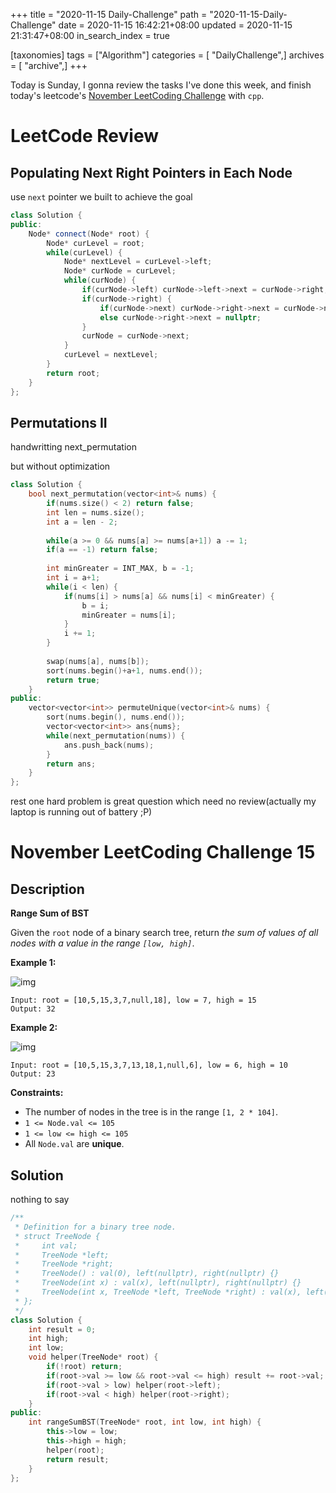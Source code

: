+++
title = "2020-11-15 Daily-Challenge"
path = "2020-11-15-Daily-Challenge"
date = 2020-11-15 16:42:21+08:00
updated = 2020-11-15 21:31:47+08:00
in_search_index = true

[taxonomies]
tags = ["Algorithm"]
categories = [ "DailyChallenge",]
archives = [ "archive",]
+++

Today is Sunday, I gonna review the tasks I've done this week, and finish today's leetcode's [November LeetCoding Challenge](https://leetcode.com/explore/challenge/card/november-leetcoding-challenge/566/week-3-november-15th-november-21st/3532/) with `cpp`.

<!-- more -->

# LeetCode Review

## Populating Next Right Pointers in Each Node

use `next` pointer we built to achieve the goal

``` cpp
class Solution {
public:
    Node* connect(Node* root) {
        Node* curLevel = root;
        while(curLevel) {
            Node* nextLevel = curLevel->left;
            Node* curNode = curLevel;
            while(curNode) {
                if(curNode->left) curNode->left->next = curNode->right;
                if(curNode->right) {
                    if(curNode->next) curNode->right->next = curNode->next->left;
                    else curNode->right->next = nullptr;
                }
                curNode = curNode->next;
            }
            curLevel = nextLevel;
        }
        return root;
    }
};
```

## Permutations II

handwritting next_permutation

but without optimization

``` cpp
class Solution {
    bool next_permutation(vector<int>& nums) {
        if(nums.size() < 2) return false;
        int len = nums.size();
        int a = len - 2;
        
        while(a >= 0 && nums[a] >= nums[a+1]) a -= 1;
        if(a == -1) return false;
        
        int minGreater = INT_MAX, b = -1;
        int i = a+1;
        while(i < len) {
            if(nums[i] > nums[a] && nums[i] < minGreater) {
                b = i;
                minGreater = nums[i];
            }
            i += 1;
        }
        
        swap(nums[a], nums[b]);
        sort(nums.begin()+a+1, nums.end());
        return true;
    }
public:
    vector<vector<int>> permuteUnique(vector<int>& nums) {
        sort(nums.begin(), nums.end());
        vector<vector<int>> ans{nums};
        while(next_permutation(nums)) {
            ans.push_back(nums);
        }
        return ans;
    }
};
```

rest one hard problem is great question which need no review(actually my laptop is running out of battery ;P)

# November LeetCoding Challenge 15

## Description

**Range Sum of BST**

Given the `root` node of a binary search tree, return *the sum of values of all nodes with a value in the range `[low, high]`*.

**Example 1:**

![img](https://assets.leetcode.com/uploads/2020/11/05/bst1.jpg)

```
Input: root = [10,5,15,3,7,null,18], low = 7, high = 15
Output: 32
```

**Example 2:**

![img](https://assets.leetcode.com/uploads/2020/11/05/bst2.jpg)

```
Input: root = [10,5,15,3,7,13,18,1,null,6], low = 6, high = 10
Output: 23
```

**Constraints:**

- The number of nodes in the tree is in the range `[1, 2 * 104]`.
- `1 <= Node.val <= 105`
- `1 <= low <= high <= 105`
- All `Node.val` are **unique**.

## Solution

nothing to say

``` cpp
/**
 * Definition for a binary tree node.
 * struct TreeNode {
 *     int val;
 *     TreeNode *left;
 *     TreeNode *right;
 *     TreeNode() : val(0), left(nullptr), right(nullptr) {}
 *     TreeNode(int x) : val(x), left(nullptr), right(nullptr) {}
 *     TreeNode(int x, TreeNode *left, TreeNode *right) : val(x), left(left), right(right) {}
 * };
 */
class Solution {
    int result = 0;
    int high;
    int low;
    void helper(TreeNode* root) {
        if(!root) return;
        if(root->val >= low && root->val <= high) result += root->val;
        if(root->val > low) helper(root->left);
        if(root->val < high) helper(root->right);
    }
public:
    int rangeSumBST(TreeNode* root, int low, int high) {
        this->low = low;
        this->high = high;
        helper(root);
        return result;
    }
};
```
